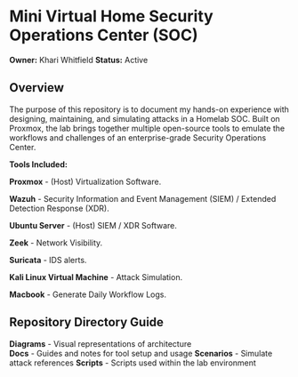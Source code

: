 # Mini Virtual Home Security Operations Center (SOC) 

**Owner:** Khari Whitfield **Status:** Active 

## Overview 

The purpose of this repository is to document my hands-on experience with designing, maintaining, and simulating attacks in a Homelab SOC. 
Built on Proxmox, the lab brings together multiple open-source tools to emulate the workflows and challenges of an enterprise-grade Security Operations Center.

**Tools Included:**

**Proxmox** - (Host) Virtualization Software. 

**Wazuh** - Security Information and Event Management (SIEM) / Extended Detection Response (XDR). 

**Ubuntu Server** - (Host) SIEM / XDR Software. 

**Zeek** - Network Visibility. 

**Suricata** - IDS alerts. 

**Kali Linux Virtual Machine** - Attack Simulation. 

**Macbook** - Generate Daily Workflow Logs. 


## Repository Directory Guide

**Diagrams** - Visual representations of architecture  
**Docs** - Guides and notes for tool setup and usage 
**Scenarios** - Simulate attack references 
**Scripts** - Scripts used within the lab environment